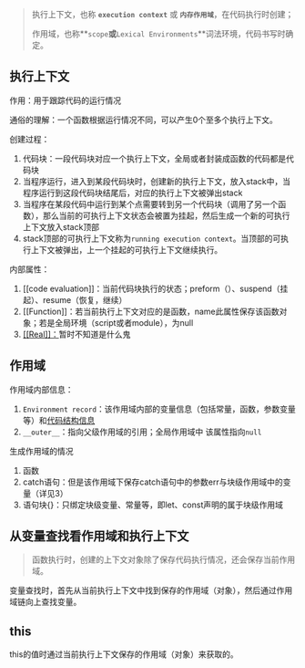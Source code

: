 > 执行上下文，也称 **`execution context`**  或 **`内存作用域`**，在代码执行时创建；
>
> 作用域，也称**`scope`**或**`Lexical Environments`**词法环境，代码书写时确定。

## 执行上下文

作用：用于跟踪代码的运行情况

通俗的理解：一个函数根据运行情况不同，可以产生0个至多个执行上下文。

创建过程：

1. 代码块：一段代码块对应一个执行上下文，全局或者封装成函数的代码都是代码块
2. 当程序运行，进入到某段代码块时，创建新的执行上下文，放入stack中，当程序运行到这段代码块结尾后，对应的执行上下文被弹出stack
3. 当程序在某段代码中运行到某个点需要转到另一个代码块（调用了另一个函数），那么当前的可执行上下文状态会被置为挂起，然后生成一个新的可执行上下文放入stack顶部
4. stack顶部的可执行上下文称为`running execution context`。当顶部的可执行上下文被弹出，上一个挂起的可执行上下文继续执行。

内部属性：

1. [[code evaluation]]：当前代码块执行的状态；preform（）、suspend（挂起）、resume（恢复，继续）
2. [[Function]]：若当前执行上下文对应的是函数，name此属性保存该函数对象；若是全局环境（script或者module），为null
3. <u>[[Real]]：</u>暂时不知道是什么鬼



## 作用域

作用域内部信息：

1. `Environment record`：该作用域内部的变量信息（包括常量，函数，参数变量等）和<u>代码结构信息</u>
2. `__outer__`：指向父级作用域的引用；全局作用域中 该属性指向`null`

生成作用域的情况

1. 函数
2. catch语句：但是该作用域下保存catch语句中的参数err与块级作用域中的变量（详见3）
3. 语句块{}：只绑定块级变量、常量等，即let、const声明的属于块级作用域

## 从变量查找看作用域和执行上下文

> 函数执行时，创建的上下文对象除了保存代码执行情况，还会保存当前作用域。

变量查找时，首先从当前执行上下文中找到保存的作用域（对象），然后通过作用域链向上查找变量。

## this

this的值时通过当前执行上下文保存的作用域（对象）来获取的。